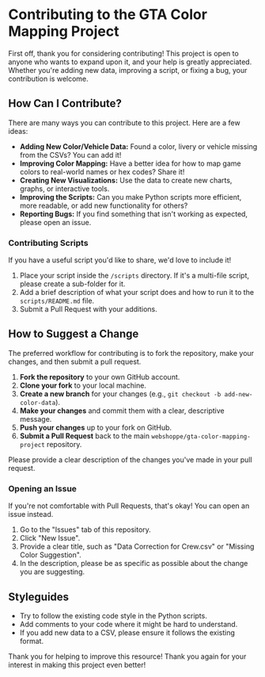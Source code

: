 # Contributing to the GTA Color Mapping Project

First off, thank you for considering contributing! This project is open to anyone who wants to expand upon it, and your help is greatly appreciated. Whether you're adding new data, improving a script, or fixing a bug, your contribution is welcome.

## How Can I Contribute?

There are many ways you can contribute to this project. Here are a few ideas:

- **Adding New Color/Vehicle Data:** Found a color, livery or vehicle missing from the CSVs? You can add it!
- **Improving Color Mapping:** Have a better idea for how to map game colors to real-world names or hex codes? Share it!
- **Creating New Visualizations:** Use the data to create new charts, graphs, or interactive tools.
- **Improving the Scripts:** Can you make Python scripts more efficient, more readable, or add new functionality for others?
- **Reporting Bugs:** If you find something that isn't working as expected, please open an issue.

### Contributing Scripts

If you have a useful script you'd like to share, we'd love to include it!

1.  Place your script inside the `/scripts` directory. If it's a multi-file script, please create a sub-folder for it.
2.  Add a brief description of what your script does and how to run it to the `scripts/README.md` file.
3.  Submit a Pull Request with your additions.
   
## How to Suggest a Change

The preferred workflow for contributing is to fork the repository, make your changes, and then submit a pull request.

1.  **Fork the repository** to your own GitHub account.
2.  **Clone your fork** to your local machine.
3.  **Create a new branch** for your changes (e.g., `git checkout -b add-new-color-data`).
4.  **Make your changes** and commit them with a clear, descriptive message.
5.  **Push your changes** up to your fork on GitHub.
6.  **Submit a Pull Request** back to the main `webshoppe/gta-color-mapping-project` repository.

Please provide a clear description of the changes you've made in your pull request.

### Opening an Issue

If you're not comfortable with Pull Requests, that's okay! You can open an issue instead.
1.  Go to the "Issues" tab of this repository.
2.  Click "New Issue".
3.  Provide a clear title, such as "Data Correction for Crew.csv" or "Missing Color Suggestion".
4.  In the description, please be as specific as possible about the change you are suggesting.

## Styleguides

- Try to follow the existing code style in the Python scripts.
- Add comments to your code where it might be hard to understand.
- If you add new data to a CSV, please ensure it follows the existing format.

Thank you for helping to improve this resource!
Thank you again for your interest in making this project even better!
